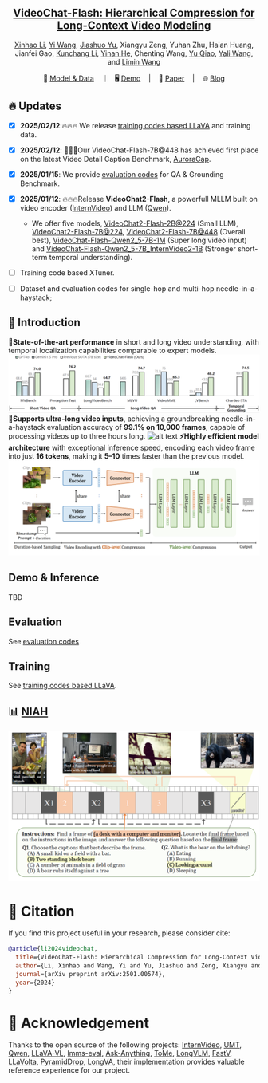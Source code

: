 
<div align="center">


<h2><a href="https://www.arxiv.org/abs/2501.00574">VideoChat-Flash: Hierarchical Compression for Long-Context Video Modeling</a></h2>

[Xinhao Li](https://scholar.google.com/citations?user=evR3uR0AAAAJ), [Yi Wang](https://scholar.google.com.hk/citations?user=Xm2M8UwAAAAJ), [Jiashuo Yu](https://scholar.google.com.hk/citations?user=iH0Aq0YAAAAJ&oi=ao), Xiangyu Zeng, Yuhan Zhu, Haian Huang, Jianfei Gao, [Kunchang Li](https://scholar.google.com/citations?user=D4tLSbsAAAAJ), [Yinan He](https://dblp.org/pid/93/7763.html), Chenting Wang, [Yu Qiao](https://scholar.google.com/citations?user=gFtI-8QAAAAJ&hl), [Yali Wang](https://scholar.google.com/citations?user=hD948dkAAAAJ), and [Limin Wang](https://scholar.google.com/citations?user=HEuN8PcAAAAJ)

<p align="center">
        🤗 <a href="https://huggingface.co/collections/OpenGVLab/videochat-flash-6781493748713b5ba2b705e0">Model & Data</a> &nbsp&nbsp ｜ &nbsp&nbsp🖥️ <a href="">Demo</a> &nbsp&nbsp | &nbsp&nbsp 📑 <a href="https://www.arxiv.org/abs/2501.00574">Paper</a> &nbsp&nbsp | &nbsp&nbsp 🌐 <a href="https://internvideo.github.io/blog/2024-12-31-VideoChat-Flash/">Blog</a>
<br>

</p>





</div>



## :fire: Updates
- [x] **2025/02/12**:🔥🔥🔥 We release [training codes based LLaVA](llava-train_videochat) and training data.
- [x] **2025/02/12**: 🎉🎉🎉Our VideoChat-Flash-7B@448 has achieved first place on the latest Video Detail Caption Benchmark, [AuroraCap](https://rese1f.github.io/aurora-web/).
- [x] **2025/01/15**: We provide [evaluation codes](lmms-eval_videochat) for QA & Grounding Benchmark.
- [x] **2025/01/12**: 🔥🔥🔥Release **VideoChat2-Flash**, a powerfull MLLM built on video encoder ([InternVideo](https://github.com/OpenGVLab/InternVideo)) and LLM ([Qwen](https://github.com/QwenLM/Qwen)).
    - We offer five models, [VideoChat2-Flash-2B@224](https://huggingface.co/OpenGVLab/VideoChat-Flash-Qwen2_5-2B_res448) (Small LLM), [VideoChat2-Flash-7B@224](https://huggingface.co/OpenGVLab/VideoChat-Flash-Qwen2-7B_res224), [VideoChat2-Flash-7B@448](https://huggingface.co/OpenGVLab/VideoChat-Flash-Qwen2-7B_res448) (Overall best), [VideoChat-Flash-Qwen2_5-7B-1M](https://huggingface.co/OpenGVLab/VideoChat-Flash-Qwen2_5-7B-1M_res224) (Super long video input) and [VideoChat-Flash-Qwen2_5-7B_InternVideo2-1B](https://huggingface.co/OpenGVLab/VideoChat-Flash-Qwen2_5-7B_InternVideo2-1B) (Stronger short-term temporal understanding).
    <!-- - We provide [online demos]() and demo codes that can be run locally. -->

- [ ] Training code based XTuner.
- [ ] Dataset and evaluation codes for single-hop and multi-hop needle-in-a-haystack;
    <!-- -  We also provide the evaluation codes for various benchmarks, which are constructed based on [lmms-eval](https://github.com/EvolvingLMMs-Lab/lmms-eval). -->


## :parrot: Introduction

**🚀State-of-the-art performance** in short and long video understanding, with temporal localization capabilities comparable to expert models.
![alt text](img/sota.png)
**🔭Supports ultra-long video inputs**, achieving a groundbreaking needle-in-a-haystack evaluation accuracy of **99.1% on 10,000 frames**, capable of processing videos up to three hours long.
![alt text](img/niah.png)
**⚡Highly efficient model architecture** with exceptional inference speed, encoding each video frame into just **16 tokens**, making it **5–10** times faster than the previous model.
![alt text](img/model_framework.png)




## Demo & Inference

TBD

## Evaluation


See [evaluation codes](lmms-eval_videochat)

## Training


See [training codes based LLaVA](llava-train_videochat).



## :bar_chart: [NIAH](./BENCHMARK.md)


![alt text](img/mhniah.png)

# :page_facing_up: Citation

If you find this project useful in your research, please consider cite:
```BibTeX
@article{li2024videochat,
  title={VideoChat-Flash: Hierarchical Compression for Long-Context Video Modeling},
  author={Li, Xinhao and Wang, Yi and Yu, Jiashuo and Zeng, Xiangyu and Zhu, Yuhan and Huang, Haian and Gao, Jianfei and Li, Kunchang and He, Yinan and Wang, Chenting and Qiao, Yu and Wang, Yali and Wang, Limin},
  journal={arXiv preprint arXiv:2501.00574},
  year={2024}
}
```

# :dizzy: Acknowledgement

Thanks to the open source of the following projects: [InternVideo](https://github.com/OpenGVLab/InternVideo), [UMT](https://github.com/OpenGVLab/unmasked_teacher), [Qwen](https://github.com/QwenLM/Qwen), [LLaVA-VL](https://github.com/LLaVA-VL/LLaVA-NeXT), [lmms-eval](https://github.com/EvolvingLMMs-Lab/lmms-eval), [Ask-Anything](https://github.com/OpenGVLab/Ask-Anything), [ToMe](https://github.com/facebookresearch/ToMe), [LongVLM](https://github.com/ziplab/LongVLM), [FastV](https://github.com/pkunlp-icler/FastV), [LLaVolta](https://github.com/Beckschen/LLaVolta), [PyramidDrop](https://github.com/Cooperx521/PyramidDrop), [LongVA](https://github.com/EvolvingLMMs-Lab/LongVA), their implementation provides valuable reference experience for our project.
